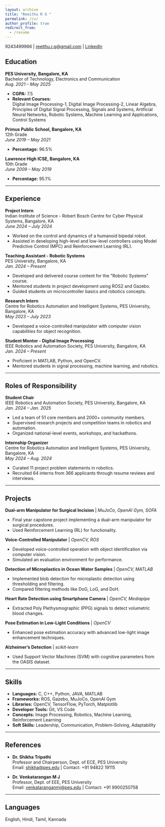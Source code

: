 ```yaml
---
layout: archive
title: "Reeithu R G "
permalink: /cv/
author_profile: true
redirect_from:
  - /resume
---
```

9243499966 | reeithu.r.g@gmail.com | [LinkedIn](https://www.linkedin.com/in/reeithu)

## Education

**PES University, Bangalore, KA**  
Bachelor of Technology, Electronics and Communication  
*Aug. 2021 – May 2025*  
- **CGPA:** 7.5  
- **Relevant Courses:**  
  Digital Image Processing-1, Digital Image Processing-2, Linear Algebra, Principles of Digital Signal Processing, Signals and Systems, Artificial Neural Networks, Robotic Systems, Machine Learning and Applications, Control Systems  

**Primus Public School, Bangalore, KA**  
12th Grade  
*June 2019 – May 2021*  
- **Percentage:** 96.5%  

**Lawrence High ICSE, Bangalore, KA**  
10th Grade  
*June 2009 – May 2019*  
- **Percentage:** 95.1%

---

## Experience

**Project Intern**  
Indian Institute of Science - Robert Bosch Centre for Cyber Physical Systems, Bangalore, KA  
*June 2024 – July 2024*  
- Worked on the control and dynamics of a humanoid bipedal robot.  
- Assisted in developing high-level and low-level controllers using Model Predictive Control (MPC) and Reinforcement Learning (RL).  

**Teaching Assistant - Robotic Systems**  
PES University, Bangalore, KA  
*Jan. 2024 – Present*  
- Developed and delivered course content for the "Robotic Systems" course.  
- Mentored students in project development using ROS2 and Gazebo.  
- Guided students on microcontroller basics and robotics concepts.  

**Research Intern**  
Centre for Robotics Automation and Intelligent Systems, PES University, Bangalore, KA  
*May 2023 – July 2023*  
- Developed a voice-controlled manipulator with computer vision capabilities for object recognition.  

**Student Mentor - Digital Image Processing**  
IEEE Robotics and Automation Society, PES University, Bangalore, KA  
*Jan. 2024 – Present*  
- Proficient in MATLAB, Python, and OpenCV.  
- Mentored students in signal processing, machine learning, and robotics.

---

## Roles of Responsibility

**Student Chair**  
IEEE Robotics and Automation Society, PES University, Bangalore, KA  
*Jan. 2024 – Jan. 2025*  
- Led a team of 51 core members and 2000+ community members.  
- Supervised research projects and competition teams in robotics and automation.  
- Organized national-level events, workshops, and hackathons.  

**Internship Organizer**  
Centre for Robotics Automation and Intelligent Systems, PES University, Bangalore, KA  
*May 2024 – Aug. 2024*  
- Curated 11 project problem statements in robotics.  
- Recruited 64 interns from 366 applicants through resume reviews and interviews.

---

## Projects

**Dual-arm Manipulator for Surgical Incision** | *MuJoCo, OpenAI Gym, SOFA*  
- Final year capstone project implementing a dual-arm manipulator for surgical procedures.  
- Used Reinforcement Learning (RL) for functionality.  

**Voice-Controlled Manipulator** | *OpenCV, ROS*  
- Developed voice-controlled operation with object identification via computer vision.  
- Simulated an evaluation environment for performance.  

**Detection of Microplastics in Ocean Water Samples** | *OpenCV, MATLAB*  
- Implemented blob detection for microplastic detection using thresholding and filtering.  
- Compared filtering methods like DoG, LoG, and DoH.  

**Heart Rate Detection using Smartphone Camera** | *OpenCV, Mediapipe*  
- Extracted Poly Plethysmographic (PPG) signals to detect volumetric blood changes.  

**Pose Estimation in Low-Light Conditions** | *OpenCV*  
- Enhanced pose estimation accuracy with advanced low-light image enhancement techniques.  

**Alzheimer’s Detection** | *scikit-learn*  
- Used Support Vector Machines (SVM) with cognitive parameters from the OASIS dataset.

---

## Skills

- **Languages:** C, C++, Python, JAVA, MATLAB  
- **Frameworks:** ROS, Gazebo, MuJoCo, OpenAI Gym  
- **Libraries:** OpenCV, TensorFlow, PyTorch, Matplotlib  
- **Developer Tools:** Git, VS Code  
- **Concepts:** Image Processing, Robotics, Machine Learning, Reinforcement Learning  
- **Soft Skills:** Leadership, Communication, Problem-Solving, Adaptability  

---

## References

- **Dr. Shikha Tripathi**  
  Professor and Chairperson, Dept. of ECE, PES University  
  Email: shikha@pes.edu | Contact: +91 94822 19115  

- **Dr. Venkatarangan M J**  
  Professor, Dept. of EEE, PES University  
  Email: venkataranganmj@pes.edu | Contact: +91 9900250758  

---

## Languages

English, Hindi, Tamil, Kannada
